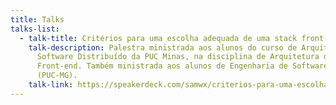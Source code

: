 ```yaml
---
title: Talks
talks-list:
  - talk-title: Critérios para uma escolha adequada de uma stack front-end
    talk-description: Palestra ministrada aos alunos do curso de Arquitetura de
      Software Distribuído da PUC Minas, na disciplina de Arquitetura de
      Front-end. Também ministrada aos alunos de Engenharia de Software
      (PUC-MG).
    talk-link: https://speakerdeck.com/samwx/criterios-para-uma-escolha-adequada-de-uma-stack-front-end
---
```

